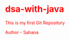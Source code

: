 # dsa-with-java
This is my first Git Repository
<br>
<html>
  <head>
    <body style="color:red;"></body>
  </head>
  Author - Sahana 
</html>

